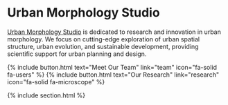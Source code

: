 ---
---

# Urban Morphology Studio

[Urban Morphology Studio](https://suyunlei.github.io/UMS/) is dedicated to research and innovation in urban morphology. We focus on cutting-edge exploration of urban spatial structure, urban evolution, and sustainable development, providing scientific support for urban planning and design.

{%
  include button.html
  text="Meet Our Team"
  link="team"
  icon="fa-solid fa-users"
%}
{%
  include button.html
  text="Our Research"
  link="research"
  icon="fa-solid fa-microscope"
%}

{% include section.html %} 
